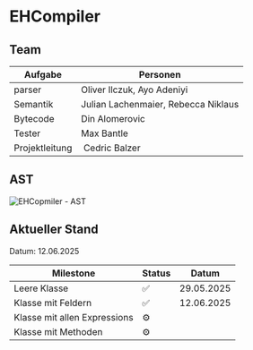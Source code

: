 # EHCompiler

## Team
| Aufgabe              | Personen   |
|--------------------|---|
| parser | Oliver Ilczuk, Ayo Adeniyi |
| Semantik | Julian Lachenmaier, Rebecca Niklaus |
| Bytecode | Din Alomerovic |
| Tester | Max Bantle |
| Projektleitung | Cedric Balzer |

## AST
![EHCopmiler - AST](https://github.com/user-attachments/assets/f0336004-0d68-4886-af63-a07cd893921e)

## Aktueller Stand
Datum: 12.06.2025

| Milestone              | Status   | Datum   |
|--------------------|---|---|
| Leere Klasse       | ✅  | 29.05.2025  |   
| Klasse mit Feldern | ✅  | 12.06.2025  |   
| Klasse mit allen Expressions | ⚙️  |   |   
| Klasse mit Methoden | ⚙️  |   |  
